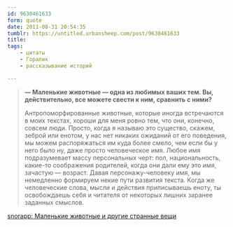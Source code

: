 ```yaml
---
id: 9630461633
form: quote
date: 2011-08-31 20:54:35
tumblr: https://untitled.urbansheep.com/post/9630461633
title: 
tags:
    - цитаты
    - Горалик
    - рассказывание историй

---
```


<blockquote>
<p><strong>—&nbsp;Маленькие животные — одна из любимых ваших тем. Вы, действительно, все можете свести к ним, сравнить с ними?</strong></p>
<p>Антропоморфированные животные, которые иногда встречаются в моих текстах, хороши для меня ровно тем, что они, конечно, совсем люди. Просто, когда я называю это существо, скажем, зеброй или енотом, у нас нет никаких ожиданий от его поведения, мы можем распоряжаться им куда более смело, чем если бы у него было ну, даже просто человеческое имя. Любое имя подразумевает массу персональных черт: пол, национальность, какие-то соображения родителей, когда они дали ему это имя, зачастую — возраст. Давая персонажу-человеку имя, мы немедленно формируем некие пути развития текста. Когда же человеческие слова, мысли и действия приписываешь еноту, ты освобождаешь себя и читателя от некоторых лишних заранее заданных смыслов.</p>
</blockquote>

<a href="http://snorapp.livejournal.com/1107332.html">snorapp: Маленькие животные и другие странные вещи</a>
